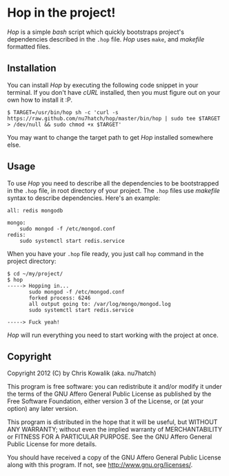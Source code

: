 # Hop in the project!

_Hop_ is a simple _bash_ script which quickly bootstraps project's 
dependencies described in the `.hop` file. _Hop_ uses `make`, and
_makefile_ formatted files.

## Installation

You can install _Hop_ by executing the following code snippet in your
terminal. If you don't have _cURL_ installed, then you must figure out 
on your own how to install it :P.

    $ TARGET=/usr/bin/hop sh -c 'curl -s https://raw.github.com/nu7hatch/hop/master/bin/hop | sudo tee $TARGET > /dev/null && sudo chmod +x $TARGET'

You may want to change the target path to get _Hop_ installed somewhere
else.

## Usage

To use _Hop_ you need to describe all the dependencies to be bootstrapped 
in the `.hop` file, in root directory of your project. The `.hop` files
use _makefile_ syntax to describe dependencies. Here's an example:

    all: redis mongodb
    
    mongo:
        sudo mongod -f /etc/mongod.conf
    redis:
        sudo systemctl start redis.service

When you have your `.hop` file ready, you just call `hop` command in the
project directory:

    $ cd ~/my/project/
    $ hop
    -----> Hopping in...
           sudo mongod -f /etc/mongod.conf
           forked process: 6246
           all output going to: /var/log/mongo/mongod.log
           sudo systemctl start redis.service
    
    -----> Fuck yeah!

_Hop_ will run everything you need to start working with the project at once.

## Copyright

Copyright 2012 (C) by Chris Kowalik (aka. nu7hatch)

This program is free software: you can redistribute it and/or modify
it under the terms of the GNU Affero General Public License as published
by the Free Software Foundation, either version 3 of the License, or
(at your option) any later version.

This program is distributed in the hope that it will be useful, but
WITHOUT ANY WARRANTY; without even the implied warranty of MERCHANTABILITY
or FITNESS FOR A PARTICULAR PURPOSE. See the GNU Affero General Public
License for more details.

You should have received a copy of the GNU Affero General Public License
along with this program. If not, see http://www.gnu.org/licenses/.
